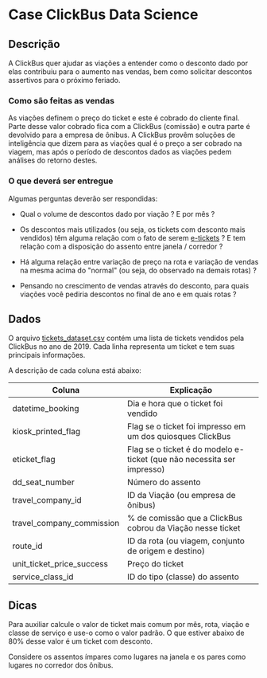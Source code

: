# Case ClickBus Data Science

## Descrição

A ClickBus quer ajudar as viações a entender como o desconto dado por elas contribuiu para o aumento nas vendas, bem como solicitar descontos assertivos para o próximo feriado.

### Como são feitas as vendas

As viações definem o preço do ticket e este é cobrado do cliente final. Parte desse valor cobrado fica com a ClickBus (comissão) e outra parte é devolvido para a empresa de ônibus.
A ClickBus provêm soluções de inteligência que dizem para as viações qual é o preço a ser cobrado na viagem, mas após o período de descontos dados as viações pedem análises do retorno destes. 

### O que deverá ser entregue

Algumas perguntas deverão ser respondidas:
- Qual o volume de descontos dado por viação ? E por mês ?

- Os descontos mais utilizados (ou seja, os tickets com desconto mais vendidos) têm alguma relação com o fato de serem [e-tickets](https://www.spedbrasil.com.br/bpe/) ? E tem relação com a disposição do assento entre janela / corredor ?

- Há alguma relação entre variação de preço na rota e variação de vendas na mesma acima do "normal" (ou seja, do observado na demais rotas) ?

- Pensando no crescimento de vendas através do desconto, para quais viações você pediria descontos no final de ano e em quais rotas ?



## Dados

O arquivo [tickets_dataset.csv](https://s3-sa-east-1.amazonaws.com/static2.clickbus.com.br/data-science/case-desconto/tickets_dataset.csv) contém uma lista de tickets vendidos pela ClickBus no ano de 2019. Cada linha representa um ticket e tem suas principais informações.

A descrição de cada coluna está abaixo:

| Coluna  | Explicação |
| ------------- | ------------- |
| datetime_booking  | Dia e hora que o ticket foi vendido |
| kiosk_printed_flag  | Flag se o ticket foi impresso em um dos quiosques ClickBus  |
| eticket_flag  | Flag se o ticket é do modelo e-ticket (que não necessita ser impresso) |
| dd_seat_number  | Número do assento |
| travel_company_id  | ID da Viação (ou empresa de ônibus) |
| travel_company_commission  | % de comissão que a ClickBus cobrou da Viação nesse ticket |
| route_id  | ID da rota (ou viagem, conjunto de origem e destino) |
| unit_ticket_price_success  | Preço do ticket |
| service_class_id  | ID do tipo (classe) do assento |




## Dicas

Para auxiliar calcule o valor de ticket mais comum por mês, rota, viação e classe de serviço e use-o como o valor padrão. O que estiver abaixo de 80% desse valor é um ticket com desconto.

Considere os assentos ímpares como lugares na janela e os pares como lugares no corredor dos ônibus.
